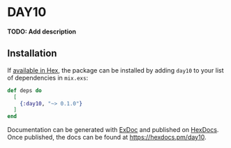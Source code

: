 # DAY10

**TODO: Add description**

## Installation

If [available in Hex](https://hex.pm/docs/publish), the package can be installed
by adding `day10` to your list of dependencies in `mix.exs`:

```elixir
def deps do
  [
    {:day10, "~> 0.1.0"}
  ]
end
```

Documentation can be generated with [ExDoc](https://github.com/elixir-lang/ex_doc)
and published on [HexDocs](https://hexdocs.pm). Once published, the docs can
be found at <https://hexdocs.pm/day10>.

